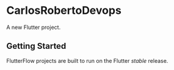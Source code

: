 # CarlosRobertoDevops

A new Flutter project.

## Getting Started

FlutterFlow projects are built to run on the Flutter _stable_ release.

